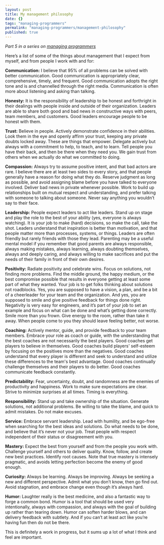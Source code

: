 ```yaml
---
layout: post
title: My management philosophy
date: {}
tags: "managing-programmers"
permalink: "managing-programmers/management-philosophy"
published: true
---
```


*Part 5 in a series on [managing programmers](/managing-programmers)*

Here’s a list of some of the things about management that I expect from myself, and from people I work with and for:

**Communication:** I believe that 95% of all problems can be solved with better communication. Good communication is appropriately clear, comprehensive, timely, and frequent. Good communication adopts the right tone and is and channelled through the right media. Communication is often more about listening and asking than talking.

**Honesty:** It is the responsibility of leadership to be honest and forthright in their dealings with people inside and outside of their organization. Leaders are able to share both good and bad news in constructive ways with peers, team members, and customers. Good leaders encourage people to be honest with them.

**Trust:** Believe in people. Actively demonstrate confidence in their abilities. Look them in the eye and openly affirm your trust, keeping any private doubts locked away. These are things that empower. Delegate actively but always with a commitment to help, to teach, and to learn. Tell people you have their back, and then be there when they need you. We gain trust from others when we actually do what we committed to doing.

**Compassion:** Always try to assume positive intent, and that bad actors are rare. I believe there are at least two sides to every story, and that people generally have a reason for doing what they do. Reserve judgment as long as possible, and avoid assigning blame before you have talked to everyone involved. Deliver bad news in private whenever possible. Work to build up relationships built on mutual respect and understanding, and prefer talking with someone to talking about someone. Never say anything you wouldn’t say to their face.

**Leadership:** People expect leaders to act like leaders. Stand up on stage and play the role to the best of your ability (yes, everyone is always watching). It is your job to make (hard) decisions, so make the call, take the shot. Leaders understand that inspiration is better than motivation, and that people matter more than processes, systems, or things. Leaders are often friendly but rarely friends with those they lead. Parenting may be a useful mental model if you remember that good parents are always responsible, always making mistakes, always learning, always doubting themselves, always and deeply caring, and always willing to make sacrifices and put the needs of their family in front of their own desires.

**Positivity:** Radiate positivity and celebrate wins. Focus on solutions, not finding more problems. Find the middle ground, the happy medium, or the best compromise possible that results in everyone getting at least some part of what they wanted. Your job is to get folks thinking about solutions not roadblocks. Yes, you are supposed to have a vision, a plan, and be a bit of a cheerleader for your team and the organization. And yes, you are supposed to smile and give positive feedback for things done right. Negativity is very easy for engineers, and it’s part of your job to set an example and focus on what can be done and what’s getting done correctly. Smile more than you frown. Give energy to the room, rather than take it away. When people come to you they should leave feeling better, not worse.

**Coaching:** Actively mentor, guide, and provide feedback to your team members. Embrace your role as coach or guide, with the understanding that the best coaches are not necessarily the best players. Good coaches get players to believe in themselves. Good coaches build players' self-esteem by focusing on the positives more than the negatives. Good coaches understand that every player is different and seek to understand and utilize these differences to the team's best advantage. Good coaches continually challenge themselves and their players to do better. Good coaches communicate feedback constantly.

**Predictability:** Fear, uncertainty, doubt, and randomness are the enemies of productivity and happiness. Work to make sure expectations are clear. Strive to minimize surprises at all times. Timing is everything.

**Responsibility:** Stand up and take ownership of the situation. Generate solutions, not additional problems. Be willing to take the blame, and quick to admit mistakes. Do not make excuses.

**Service:** Embrace servant leadership. Lead with humility, and be ego-free when searching for the best ideas and solutions. Do what needs to be done, and believe that it’s never not your job. Treat people with respect independent of their status or disagreement with you.

**Mastery:** Expect the best from yourself and from the people you work with. Challenge yourself and others to deliver quality. Know, follow, and create new best practices. Identify root causes. Note that true mastery is intensely pragmatic, and avoids letting perfection become the enemy of good enough.

**Curiosity:** Always be learning. Always be improving. Always be seeking a new and different perspective. Admit what you don’t know, then go find out. Avoid stagnation, and embrace change even though it’s always hard.

**Humor:** Laughter really is the best medicine, and also a fantastic way to forge a common bond. Humor is a tool that should be used very intentionally, always with compassion, and always with the goal of building up rather than tearing down. Humor can soften harder blows, and can delivery feedback with subtlety. And if you can’t at least act like you’re having fun then do not be there.

This is definitely a work in progress, but it sums up a lot of what I think and feel are important.
